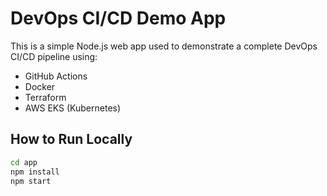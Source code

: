 # DevOps CI/CD Demo App

This is a simple Node.js web app used to demonstrate a complete DevOps CI/CD pipeline using:

- GitHub Actions
- Docker
- Terraform
- AWS EKS (Kubernetes)

## How to Run Locally

```bash
cd app
npm install
npm start
